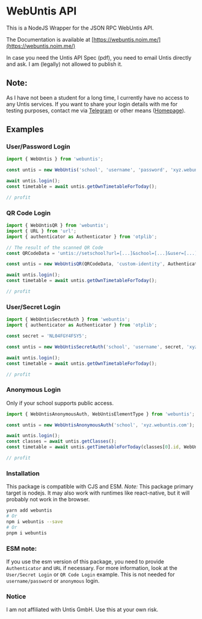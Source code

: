 # WebUntis API

This is a NodeJS Wrapper for the JSON RPC WebUntis API.

The Documentation is available at [https://webuntis.noim.me/](https://webuntis.noim.me/)

In case you need the Untis API Spec (pdf), you need to email Untis directly and ask. I am (legally) not allowed to publish it.

## Note:

As I have not been a student for a long time, I currently have no access to any Untis services. If you want to share your login details with me for testing purposes, contact me via [Telegram](t.me/TheNoim) or other means ([Homepage](noim.io)).

## Examples

### User/Password Login

```javascript
import { WebUntis } from 'webuntis';

const untis = new WebUntis('school', 'username', 'password', 'xyz.webuntis.com');

await untis.login();
const timetable = await untis.getOwnTimetableForToday();

// profit
```

### QR Code Login

```javascript
import { WebUntisQR } from 'webuntis';
import { URL } from 'url';
import { authenticator as Authenticator } from 'otplib';

// The result of the scanned QR Code
const QRCodeData = 'untis://setschool?url=[...]&school=[...]&user=[...]&key=[...]&schoolNumber=[...]';

const untis = new WebUntisQR(QRCodeData, 'custom-identity', Authenticator, URL);

await untis.login();
const timetable = await untis.getOwnTimetableForToday();

// profit
```

### User/Secret Login

```javascript
import { WebUntisSecretAuth } from 'webuntis';
import { authenticator as Authenticator } from 'otplib';

const secret = 'NL04FGY4FSY5';

const untis = new WebUntisSecretAuth('school', 'username', secret, 'xyz.webuntis.com', 'custom-identity', Authenticator);

await untis.login();
const timetable = await untis.getOwnTimetableForToday();

// profit
```

### Anonymous Login

Only if your school supports public access.

```javascript
import { WebUntisAnonymousAuth, WebUntisElementType } from 'webuntis';

const untis = new WebUntisAnonymousAuth('school', 'xyz.webuntis.com');

await untis.login();
const classes = await untis.getClasses();
const timetable = await untis.getTimetableForToday(classes[0].id, WebUntisElementType.CLASS);

// profit
```

### Installation

This package is compatible with CJS and ESM. *Note:* This package primary target is nodejs. It may also work with runtimes like react-native, but it will probably not work in the browser.

```bash
yarn add webuntis
# Or
npm i webuntis --save
# Or
pnpm i webuntis
```

### ESM note:

If you use the esm version of this package, you need to provide `Authenticator` and `URL` if necessary. For more information, look at the `User/Secret Login` or `QR Code Login` example. This is not needed for `username/password` or `anonymous` login. 

### Notice

I am not affiliated with Untis GmbH. Use this at your own risk.
